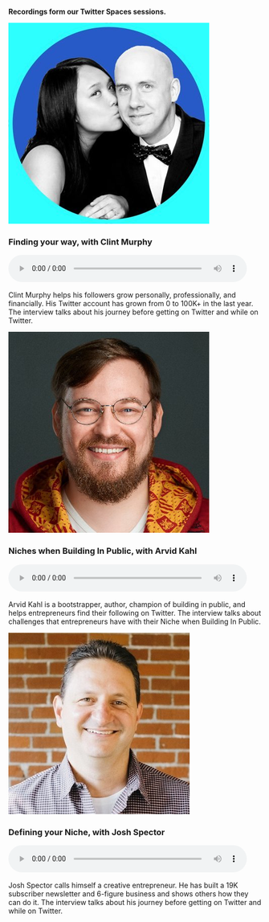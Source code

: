
**Recordings form our Twitter Spaces sessions.**

<a class='thumb' href="https://twitter.com/iamclintmurphy"><img src='/assets/img/profile/iamclintmurphy.jpg'></a>
### Finding your way, with Clint Murphy

<audio controls style="width:475px" src="https://implicit-cache.s3.amazonaws.com/niche-mastery/clint-murphy.m4a"></audio>

Clint Murphy helps his followers grow personally, professionally, and financially. His Twitter account has grown from 0 to 100K+ in the last year. The interview talks about his journey before getting on Twitter and while on Twitter.


<a class='thumb' href="https://twitter.com/arvidkahl"><img src='/assets/img/profile/arvidkahl.jpg'></a>
### Niches when Building In Public, with Arvid Kahl

<audio controls style="width:475px" src="https://implicit-cache.s3.amazonaws.com/niche-mastery/arvid-kahl.m4a"></audio>

Arvid Kahl is a bootstrapper, author, champion of building in public, and helps entrepreneurs find their following on Twitter. The interview talks about challenges that entrepreneurs have with their Niche when Building In Public.

<a class='thumb' href="https://twitter.com/jspector"><img src='/assets/img/profile/jspector.jpg'></a>
### Defining your Niche, with Josh Spector

<audio controls style="width:475px" src="https://implicit-cache.s3.amazonaws.com/niche-mastery/josh-spector.m4a"></audio>

Josh Spector calls himself a creative entrepreneur. He has built a 19K subscriber newsletter and 6-figure business and shows others how they can do it. The interview talks about his journey before getting on Twitter and while on Twitter.